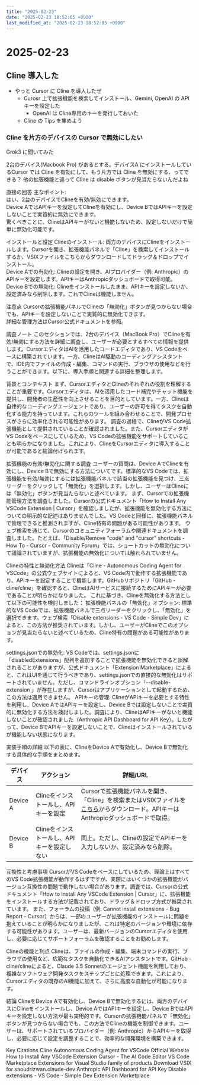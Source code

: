 ```yaml
---
title: "2025-02-23"
date: "2025-02-23 18:52:05 +0900"
last_modified_at: "2025-02-23 18:52:05 +0900"
---
```


# 2025-02-23
## Cline 導入した
- やっと Cursor に Cline を導入したぜ
  - Curosr 上で拡張機能を検索してインストール、Gemini, OpenAI の API キーを設定した
    - OpenAI は Cline専用のキーを発行しておいた
  - Cline の Tips を集めよう

### Cline を片方のデバイスの Cursor で無効にしたい
Grok3 に聞いてみた

2台のデバイス(Macbook Pro) があるとする。デバイスA にインストールしているCursor では Cline を有効にして、もう片方では Cline を無効にする、ってできる？
他の拡張機能と違って Cline は disable ボタンが見当たらないんだよね

直接の回答
主なポイント:  
はい、2台のデバイスでClineを有効/無効にできます。  
Device AではAPIキーを設定してClineを有効にし、Device BではAPIキーを設定しないことで実質的に無効にできます。  
驚くべきことに、ClineはAPIキーがないと機能しないため、設定しないだけで簡単に無効化可能です。

インストールと設定
Clineのインストール: 両方のデバイスにClineをインストールします。Cursorを開き、拡張機能パネルで「Cline」を検索してインストールするか、VSIXファイルをこちらからダウンロードしてドラッグ＆ドロップでインストール。  
Device Aでの有効化: Clineの設定を開き、AIプロバイダー（例: Anthropic）のAPIキーを設定します。APIキーはAnthropicダッシュボードで取得可能。  
Device Bでの無効化: Clineをインストールしたまま、APIキーを設定しないか、設定済みなら削除します。これでClineは機能しません。

注意点
Cursorの拡張機能パネルでClineの「無効化」ボタンが見つからない場合でも、APIキーを設定しないことで実質的に無効化できます。  
詳細な管理方法はCursor公式ドキュメントを参照。

調査ノート
このセクションでは、2台のデバイス（MacBook Pro）でClineを有効/無効にする方法を詳細に調査し、ユーザーが必要とするすべての情報を提供します。CursorエディタはAIを活用したコードエディタであり、VS Codeをベースに構築されています。一方、ClineはAI駆動のコーディングアシスタントで、IDE内でファイルの作成・編集、コマンドの実行、ブラウザの使用などを行うことができます。以下に、導入手順と関連する詳細を整理します。

背景とコンテキスト
まず、CursorエディタとClineのそれぞれの役割を理解することが重要です。Cursorエディタは、AIを活用したコード補完やチャット機能を提供し、開発者の生産性を向上させることを目的としています。一方、Clineは自律的なコーディングエージェントであり、ユーザーの許可を得てタスクを自動化する能力を持っています。これらのツールを組み合わせることで、開発プロセスがさらに効率化される可能性があります。
調査の過程で、ClineがVS Code拡張機能として提供されていることが確認されました。また、CursorエディタがVS Codeをベースにしているため、VS Codeの拡張機能をサポートしていることも明らかになりました。これにより、ClineをCursorエディタに導入することが可能であると結論付けられます。

拡張機能の有効/無効化に関する調査
ユーザーの質問は、Device AでClineを有効にし、Device Bで無効にする方法についてです。標準的なVS Codeでは、拡張機能を有効/無効にするには拡張機能パネルで該当の拡張機能を見つけ、三点リーダーをクリックして「無効化」を選択します。しかし、ユーザーはClineには「無効化」ボタンが見当たらないと述べています。
まず、Cursorでの拡張機能管理方法を調査しました。Cursorの公式ドキュメント「How to Install Any VSCode Extension | Cursor」を確認しましたが、拡張機能を無効化する方法についての明示的な記述はありませんでした。VS Codeと同様に、拡張機能パネルで管理できると推測されますが、Cline特有の問題がある可能性があります。
ウェブ検索を通じて、Cursorのコミュニティフォーラムや関連ドキュメントを調査しました。たとえば、「Disable/Remove "code" and "cursor" shortcuts - How To - Cursor - Community Forum」では、ショートカットの無効化について議論されていますが、拡張機能の無効化については触れられていません。

Clineの特性と無効化方法
Clineは「Cline - Autonomous Coding Agent for VSCode」の公式ウェブサイトによると、VS Code内で動作する拡張機能であり、APIキーを設定することで機能します。GitHubリポジトリ「GitHub - cline/cline」を確認すると、ClineはAIサービスに接続するためにAPIキーが必要であることが明らかになりました。
これに基づき、Clineを無効化する方法として以下の可能性を検討しました：
拡張機能パネルの「無効化」オプション:
標準的なVS Codeでは、拡張機能パネルで三点リーダーをクリックし、「無効化」を選択できます。ウェブ検索「Disable extensions - VS Code - Simple Dev」によると、この方法が推奨されています。しかし、ユーザーがClineでこのオプションが見当たらないと述べているため、Cline特有の問題がある可能性があります。

settings.jsonでの無効化:
VS Codeでは、settings.jsonに「disabledExtensions」配列を追加することで拡張機能を無効化できると誤解されることがありますが、公式ドキュメント「Extension Marketplace」によると、これはUIを通じて行うべきであり、settings.jsonでの直接的な無効化はサポートされていません。ただし、コマンドラインオプション「--disable-extension <extension-id>」が存在しますが、Cursorはアプリケーションとして起動するため、この方法は適用できません。
APIキーの管理:
ClineがAPIキーを必要とする特性を利用し、Device AではAPIキーを設定し、Device Bでは設定しないことで実質的に無効化する方法を検討しました。調査により、ClineはAPIキーがないと機能しないことが確認されました（Anthropic API Dashboard for API Key）。したがって、Device BでAPIキーを設定しないことで、Clineはインストールされているが機能しない状態になります。

実装手順の詳細
以下の表に、ClineをDevice Aで有効化し、Device Bで無効化する具体的な手順をまとめます。

| デバイス | アクション | 詳細/URL |
|---|---|---|
| Device A | Clineをインストールし、APIキーを設定 | Cursorで拡張機能パネルを開き、「Cline」を検索またはVSIXファイルを[こちら](URL)からダウンロード。APIキーはAnthropicダッシュボードで取得。 |
| Device B | Clineをインストールし、APIキーを設定しない | 同上。ただし、Clineの設定でAPIキーを入力しないか、設定済みなら削除。 |

互換性と考慮事項
CursorがVS Codeをベースにしているため、理論上はすべてのVS Code拡張機能が動作するはずですが、実際にはいくつかの拡張機能がバージョン互換性の問題で動作しない場合があります。調査では、Cursorの公式ドキュメント「How to Install Any VSCode Extension | Cursor」に、拡張機能をインストールする方法が記載されており、ドラッグ＆ドロップ方式が推奨されています。
また、フォーラムの投稿（例: Cannot install extensions - Bug Report - Cursor）からは、一部のユーザーが拡張機能のインストールに問題を抱えていることが明らかになりましたが、これは特定のバージョンや環境に依存する可能性があります。ユーザーは、最新バージョンのCursorエディタを使用し、必要に応じてサポートフォーラムを確認することをお勧めします。

Clineの機能と利点
Clineは、ファイルの作成・編集、端末コマンドの実行、ブラウザの使用など、広範なタスクを自動化できるAIアシスタントです。GitHub - cline/clineによると、Claude 3.5 Sonnetのエージェント機能を利用しており、複雑なソフトウェア開発タスクをステップごとに処理できます。これにより、Cursorエディタの既存のAI機能に加えて、さらに高度な自動化が可能になります。

結論
ClineをDevice Aで有効化し、Device Bで無効化するには、両方のデバイスにClineをインストールし、Device AではAPIキーを設定し、Device BではAPIキーを設定しない方法が最も実用的です。Cursorの拡張機能パネルで「無効化」ボタンが見つからない場合でも、この方法でClineの機能を制御できます。ユーザーは、サポートされているプロバイダー（例: Anthropic）からAPIキーを取得し、必要に応じて設定を調整することで、効率的な開発環境を構築できます。

Key Citations
Cline Autonomous Coding Agent for VSCode Official Website
How to Install Any VSCode Extension Cursor - The AI Code Editor
VS Code Marketplace Extensions for Visual Studio family of products
Download VSIX for saoudrizwan.claude-dev
Anthropic API Dashboard for API Key
Disable extensions - VS Code - Simple Dev
Extension Marketplace


